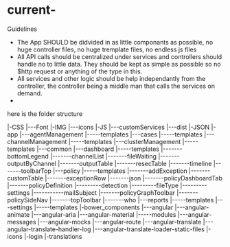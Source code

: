 # current-

Guidelines

- The App SHOULD be didvided in as little componants as possible, no huge controller files, no huge tremplate files, no endless js files
- All API calls should be centralized under services and controllers should handle no to little data. They should be kept as simple as possible so no $http request or anything of the type in this. 
- All services and other logic should be help independantly from the controller, the controller being a middle man that calls the services on demand.
- 

here is the folder structure 

 |-CSS
 |---Font
 |-IMG
 |---icons
 |-JS
 |---customServices
 |---dist
 |-JSON
 |-app
 |---agentManagement
 |-----templates
 |---cases
 |-----templates
 |---channelManagement
 |-----templates
 |---clusterManagement
 |-----templates
 |---common
 |---dashboard
 |-----templates
 |-------bottomLegend
 |-------channelList
 |-------fileWaiting
 |-------outputByChannel
 |-------outputTable
 |-------resecTable
 |-------timeline
 |-------toolbarTop
 |---policy
 |-----templates
 |-------addException
 |-------customTable
 |-------exceptionRow
 |-------json
 |-------policyDashboardTab
 |-------policyDefinition
 |---------detection
 |---------fileType
 |---------settings
 |-----------mailSubject
 |-------policyGraphToolbar
 |-------policySideNav
 |-------topToolbar
 |-------who
 |---reports
 |-----templates
 |---settings
 |-----templates
 |-bower_components
 |---angular
 |---angular-animate
 |---angular-aria
 |---angular-material
 |-----modules
 |---angular-messages
 |---angular-mocks
 |---angular-route
 |---angular-translate
 |---angular-translate-handler-log
 |---angular-translate-loader-static-files
 |-icons
 |-login
 |-translations

